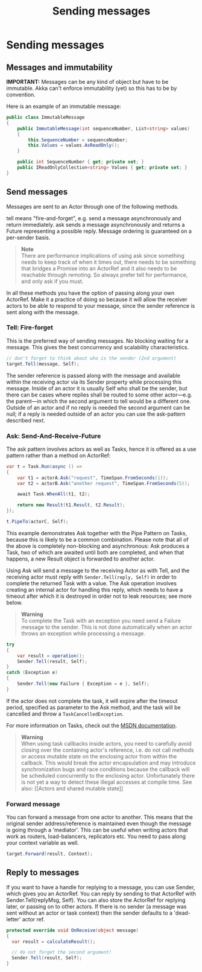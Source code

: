 ﻿---
layout: docs.hbs
title: Sending messages
---
# Sending messages

## Messages and immutability
**IMPORTANT:** Messages can be any kind of object but have to be immutable. Akka can't enforce immutability (yet) so this has to be by convention.

Here is an example of an immutable message:

```csharp
public class ImmutableMessage
{
    public ImmutableMessage(int sequenceNumber, List<string> values)
    {
        this.SequenceNumber = sequenceNumber;
        this.Values = values.AsReadOnly();
    }

    public int SequenceNumber { get; private set; }
    public IReadOnlyCollection<string> Values { get; private set; }
}
```

## Send messages

Messages are sent to an Actor through one of the following methods.

tell means "fire-and-forget", e.g. send a message asynchronously and return immediately.
ask sends a message asynchronously and returns a Future representing a possible reply.
Message ordering is guaranteed on a per-sender basis.

>**Note**<br/>
There are performance implications of using ask since something needs to keep track of when it times out, there needs to be something that bridges a Promise into an ActorRef and it also needs to be reachable through remoting. So always prefer tell for performance, and only ask if you must.

In all these methods you have the option of passing along your own ActorRef. Make it a practice of doing so because it will allow the receiver actors to be able to respond to your message, since the sender reference is sent along with the message.

### Tell: Fire-forget
This is the preferred way of sending messages. No blocking waiting for a message. This gives the best concurrency and scalability characteristics.

```csharp
// don't forget to think about who is the sender (2nd argument)
target.Tell(message, Self);
```
The sender reference is passed along with the message and available within the receiving actor via its Sender property while processing this message. Inside of an actor it is usually Self who shall be the sender, but there can be cases where replies shall be routed to some other actor—e.g. the parent—in which the second argument to tell would be a different one. Outside of an actor and if no reply is needed the second argument can be null; if a reply is needed outside of an actor you can use the ask-pattern described next.

### Ask: Send-And-Receive-Future
The ask pattern involves actors as well as Tasks, hence it is offered as a use pattern rather than a method on ActorRef:

```csharp
var t = Task.Run(async () =>
{
    var t1 = actorA.Ask("request", TimeSpan.FromSeconds(1));
    var t2 = actorB.Ask("another request", TimeSpan.FromSeconds(5));

    await Task.WhenAll(t1, t2);

    return new Result(t1.Result, t2.Result);
});

t.PipeTo(actorC, Self);
```

This example demonstrates Ask together with the Pipe Pattern on Tasks, because this is likely to be a common combination. Please note that all of the above is completely non-blocking and asynchronous: Ask produces a Task, two of which are awaited until both are completed, and when that happens, a new Result object is forwarded to another actor.

Using Ask will send a message to the receiving Actor as with Tell, and the receiving actor must reply with  `Sender.Tell(reply, Self)` in order to complete the returned Task with a value. The Ask operation involves creating an internal actor for handling this reply, which needs to have a timeout after which it is destroyed in order not to leak resources; see more below.

>**Warning**<br/> To complete the Task with an exception you need send a Failure
message to the sender. This is not done automatically when an actor throws an
exception while processing a message.

```csharp
try
{
    var result = operation();
    Sender.Tell(result, Self);
}
catch (Exception e)
{
    Sender.Tell(new Failure { Exception = e }, Self);
}
```

If the actor does not complete the task, it will expire after the timeout period, specified as parameter to the Ask method, and the task will be cancelled and throw a `TaskCancelledException`.

For more information on Tasks, check out the [MSDN documentation](https://msdn.microsoft.com/en-us/library/dd537609(v=vs.110).aspx).

>**Warning**<br/>
When using task callbacks inside actors, you need to carefully avoid closing over the containing actor's reference, i.e. do not call methods or access mutable state on the enclosing actor from within the callback. This would break the actor encapsulation and may introduce synchronization bugs and race conditions because the callback will be scheduled concurrently to the enclosing actor. Unfortunately there is not yet a way to detect these illegal accesses at compile time. See also: [[Actors and shared mutable state]]

### Forward message
You can forward a message from one actor to another. This means that the original sender address/reference is maintained even though the message is going through a 'mediator'. This can be useful when writing actors that work as routers, load-balancers, replicators etc. You need to pass along your context variable as well.

```csharp
target.Forward(result, Context);
```

## Reply to messages
If you want to have a handle for replying to a message, you can use Sender, which gives you an ActorRef. You can reply by sending to that ActorRef with Sender.Tell(replyMsg, Self). You can also store the ActorRef for replying later, or passing on to other actors. If there is no sender (a message was sent without an actor or task context) then the sender defaults to a 'dead-letter' actor ref.

```csharp
protected override void OnReceive(object message)
{
  var result = calculateResult();

  // do not forget the second argument!
  Sender.Tell(result, Self);
}
```